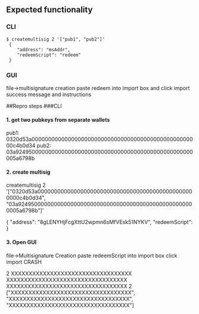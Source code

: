 ## Expected functionality
### CLI
    $ createmultisig 2 '["pub1", "pub2"]'
     {
        "address": "msAddr",
        "redeemScript": "redeem"
     }
### GUI
file->multisignature creation
paste redeem into import box and click import
success message and instructions

##Repro steps
###CLI
#### 1. get two pubkeys from separate wallets
pub1: 0320d53a000000000000000000000000000000000000000000000000000c4b0d34
pub2: 03a924950000000000000000000000000000000000000000000000000005a6798b

#### 2. create multisig
createmultisig 2 '["0320d53a000000000000000000000000000000000000000000000000000c4b0d34", "03a924950000000000000000000000000000000000000000000000000005a6798b"]'

{
  "address": "8gLENYHjFcgXttU2wpmn6sMfVEsk51NYKV",
  "redeemScript":
}

#### 3. Open GUI
file->Multisignature Creation
paste redeemScript into import box click import
CRASH




2 XXXXXXXXXXXXXXXXXXXXXXXXXXXXXXXXXX XXXXXXXXXXXXXXXXXXXXXXXXXXXXXXXXXX XXXXXXXXXXXXXXXXXXXXXXXXXXXXXXXXXX
2 ["XXXXXXXXXXXXXXXXXXXXXXXXXXXXXXXXXX", "XXXXXXXXXXXXXXXXXXXXXXXXXXXXXXXXXX", "XXXXXXXXXXXXXXXXXXXXXXXXXXXXXXXXXX"]

